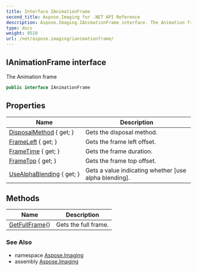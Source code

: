 ```yaml
---
title: Interface IAnimationFrame
second_title: Aspose.Imaging for .NET API Reference
description: Aspose.Imaging.IAnimationFrame interface. The Animation frame
type: docs
weight: 9510
url: /net/aspose.imaging/ianimationframe/
---
```

## IAnimationFrame interface

The Animation frame

```csharp
public interface IAnimationFrame
```

## Properties

| Name | Description |
| --- | --- |
| [DisposalMethod](../../aspose.imaging/ianimationframe/disposalmethod/) { get; } | Gets the disposal method. |
| [FrameLeft](../../aspose.imaging/ianimationframe/frameleft/) { get; } | Gets the frame left offset. |
| [FrameTime](../../aspose.imaging/ianimationframe/frametime/) { get; } | Gets the frame duration. |
| [FrameTop](../../aspose.imaging/ianimationframe/frametop/) { get; } | Gets the frame top offset. |
| [UseAlphaBlending](../../aspose.imaging/ianimationframe/usealphablending/) { get; } | Gets a value indicating whether [use alpha blending]. |

## Methods

| Name | Description |
| --- | --- |
| [GetFullFrame](../../aspose.imaging/ianimationframe/getfullframe/)() | Gets the full frame. |

### See Also

* namespace [Aspose.Imaging](../../aspose.imaging/)
* assembly [Aspose.Imaging](../../)


